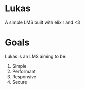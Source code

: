 # Lukas

A simple LMS built with elixir and <3

# Goals

Lukas is an LMS aiming to be:

1. Simple
2. Performant
3. Responsive
4. Secure
